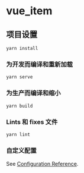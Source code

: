 # vue_item

## 项目设置

```
yarn install
```

### 为开发而编译和重新加载

```
yarn serve
```

### 为生产而编译和缩小

```
yarn build
```

### Lints 和 fixes 文件

```
yarn lint
```

### 自定义配置

See [Configuration Reference](https://cli.vuejs.org/config/).
